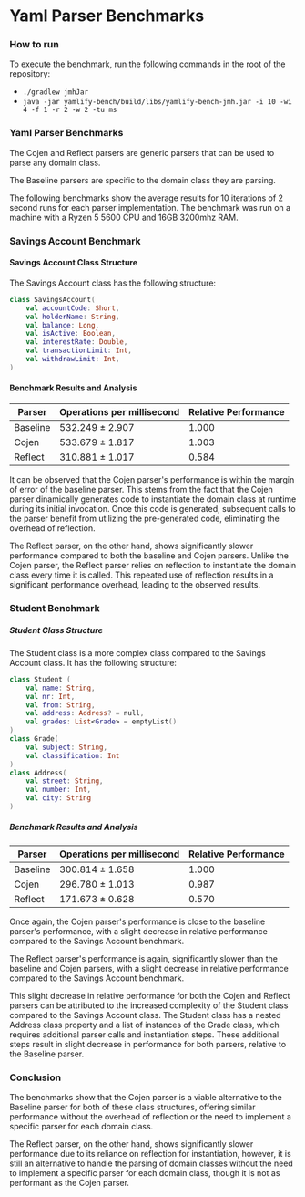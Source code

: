 # Yaml Parser Benchmarks

### How to run 

To execute the benchmark, run the following commands in the root of the repository:
 - `./gradlew jmhJar`
 - `java -jar yamlify-bench/build/libs/yamlify-bench-jmh.jar -i 10 -wi 4 -f 1 -r 2 -w 2 -tu ms`


### Yaml Parser Benchmarks


The Cojen and Reflect parsers are generic parsers that can be used to parse any domain class.

The Baseline parsers are specific to the domain class they are parsing. 

The following benchmarks show the average results for 10 iterations of 2 second runs for each parser implementation. The benchmark was run on a machine with a Ryzen 5 5600 CPU and 16GB 3200mhz RAM.

### Savings Account Benchmark

#### Savings Account Class Structure
 
The Savings Account class has the following structure:

```kotlin
class SavingsAccount(
    val accountCode: Short,
    val holderName: String,
    val balance: Long,
    val isActive: Boolean,
    val interestRate: Double,
    val transactionLimit: Int,
    val withdrawLimit: Int,
)
```

#### Benchmark Results and Analysis

| Parser   | Operations per millisecond | Relative Performance |
|----------|---------------------------|----------------------|
| Baseline | 532.249 ± 2.907            | 1.000                |
| Cojen    | 533.679 ± 1.817            | 1.003                |
| Reflect  | 310.881 ± 1.017            | 0.584                |

It can be observed that the Cojen parser's performance is within the margin of error of the baseline parser.
This stems from the fact that the Cojen parser dinamically generates code to instantiate the domain class at runtime
during its initial invocation. Once this code is generated, subsequent calls to the parser benefit from utilizing
the pre-generated code, eliminating the overhead of reflection. 

The Reflect parser, on the other hand, shows significantly slower performance compared to both the baseline and Cojen parsers.
Unlike the Cojen parser, the Reflect parser relies on reflection to instantiate the domain class every time it is called.
This repeated use of reflection results in a significant performance overhead, leading to the observed results.

### Student Benchmark

##### Student Class Structure
The Student class is a more complex class compared to the Savings Account class. It has the following structure:
```kotlin
class Student (
    val name: String,
    val nr: Int,
    val from: String,
    val address: Address? = null,
    val grades: List<Grade> = emptyList()
)
class Grade(
    val subject: String,
    val classification: Int
)
class Address(
    val street: String, 
    val number: Int, 
    val city: String
)
```
##### Benchmark Results and Analysis
| Parser   | Operations per millisecond | Relative Performance |
|----------|---------------------------|----------------------|
| Baseline | 300.814 ± 1.658            | 1.000                |
| Cojen    | 296.780 ± 1.013            | 0.987                |
| Reflect  | 171.673 ± 0.628            | 0.570                |

Once again, the Cojen parser's performance is close to the baseline parser's performance, with a slight decrease in relative performance compared to the Savings Account benchmark.

The Reflect parser's performance is again, significantly slower than the baseline and Cojen parsers, with a slight decrease in relative performance compared to the Savings Account benchmark. 

This slight decrease in relative performance for both the Cojen and Reflect parsers can be attributed to the increased complexity of the Student class compared to the Savings Account class. 
The Student class has a nested Address class property and a list of instances of the Grade class, which requires additional parser calls and instantiation steps.
These additional steps result in slight decrease in performance 
for both parsers, relative to the Baseline parser.

### Conclusion

The benchmarks show that the Cojen parser is a viable alternative to the Baseline parser for both of these class structures, offering similar performance without the overhead of reflection or 
the need to implement a specific parser for each domain class.

The Reflect parser, on the other hand, shows significantly slower performance due to its reliance on reflection for instantiation, however,
it is still an alternative to handle the parsing of domain classes without the need to implement a specific parser for each domain class, 
though it is not as performant as the Cojen parser.

